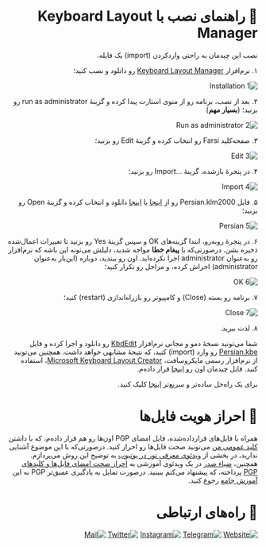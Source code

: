 <div dir="rtl">

# 📙 راهنمای نصب با Keyboard Layout Manager
نصب این چیدمان به راحتی واردکردن (import) یک فایله.

۱. نرم‌افزار  [Keyboard Layout Manager](https://github.com/mcsaeid/Persian-Layout/raw/main/Keyboard%20Layout%20Manager/Keyboard%20Layout%20Manager.zip) رو دانلود و نصب کنید؛

![1  Installation](https://user-images.githubusercontent.com/63400670/128535378-0b109a29-c555-46c9-a8f0-6eead878fbfd.jpg "نصب نرم‌افزار")

۲. بعد از نصب، برنامه رو از منوی استارت پیدا کرده و گزینهٔ run as administrator رو بزنید؛ (**بسیار مهم**)

![2  Run as administrator](https://user-images.githubusercontent.com/63400670/128536381-4999c766-b83f-4356-8d07-0dfc5b66f7b8.jpg "اجرای نرم‌افزار به‌عنوان administrator")

۳. صفحه‌کلید Farsi رو انتخاب کرده و گزینهٔ Edit رو بزنید؛

![3  Edit](https://user-images.githubusercontent.com/63400670/128536453-0d367857-9964-411d-8689-90310024ae78.jpg "ویرایش زبان فارسی")

۴. در پنجرهٔ بازشده، گزینهٔ …Import رو بزنید؛

![4  Import](https://user-images.githubusercontent.com/63400670/128536689-28ed8c51-ddcb-4063-a55a-ea1812172116.jpg "واردکردن چیدمان جدید")

۵. فایل Persian.klm2000 رو از [اینجا](https://www.dropbox.com/sh/afzxvq7n7qkxn0y/AACtPlhVI9aJ7HfzLAR0Bjrza) یا [اینجا](https://github.com/mcsaeid/Persian-Layout/tree/main/Keyboard%20Layout%20Manager) دانلود و انتخاب کرده و گزینهٔ Open رو بزنید؛

![5  Persian](https://user-images.githubusercontent.com/63400670/128536915-ff593769-d632-4f83-9613-91caf325e379.jpg "فایل چیدمان جدید")

۶. در پنجرهٔ روبه‌رو، ابتدا گزینه‌های OK و سپس گزینهٔ Yes رو بزنید تا تغییرات اعمال‌شده ذخیره بشن. درصورتی‌که با **پیغام خطا** مواجه شدید، دلیلش می‌تونه این باشه که نرم‌افزار رو به‌عنوان administrator اجرا نکرده‌اید. اون رو ببندید، دوباره (این‌بار به‌عنوان administrator) اجراش کرده، و مراحل رو تکرار کنید؛

![6  OK](https://user-images.githubusercontent.com/63400670/128537353-d1ff87ac-4661-44ee-8f4e-fe8db0f2c72c.jpg "اعمال و ثبت تغییرات")

۷. برنامه رو بسته (Close) و کامپیوتر رو بازراه‌اندازی (restart) کنید؛

![7  Close](https://user-images.githubusercontent.com/63400670/128537512-d1ca792f-7aa3-4724-a11b-69818a6b11fa.jpg "بستن نرم‌افزار")

۸. لذت ببرید.

شما می‌تونید نسخهٔ دمو و مجانی نرم‌افزار [KbdEdit](http://www.kbdedit.com/demo.html) رو دانلود و اجرا کرده و فایل [Persian.kbe](https://github.com/mcsaeid/Persian-Layout/raw/main/KbdEdit) رو وارد (import) کنید، که نتیجهٔ مشابهی خواهد داشت. همچنین می‌تونید از نرم‌افزار رسمی مایکروسافت، [Microsoft Keyboard Layout Creator](https://www.microsoft.com/en-us/download/details.aspx?id=102134)، استفاده کنید. فایل چیدمان اون رو [اینجا](https://github.com/mcsaeid/Persian-Layout/tree/main/Microsoft%20Keyboard%20Layout%20Creator) قرار داده‌م.

برای یک راه‌حل ساده‌تر و سریع‌تر [اینجا](https://github.com/mcsaeid/Persian-Layout#-%D8%B1%D8%A7%D9%87%D9%86%D9%85%D8%A7%DB%8C-%D9%86%D8%B5%D8%A8) کلیک کنید.

# 🔑 احراز هویت فایل‌ها

همراه با فایل‌های قرارداده‌شده، فایل امضای PGP اون‌ها رو هم قرار داده‌م، که با داشتن [کلید عمومی من](https://keybase.io/mcsaeid/pgp_keys.asc) می‌تونید صحت فایل‌ها رو احراز کنید. درصورتی‌که با این موضوع آشنایی ندارید، در بخشی از [ویدئوی معرفی تور در یوتیوب](https://youtu.be/O6-w-4DZeb0?t=341) به توضیح این روش می‌پردازم. همچنین، [ضیاء صدر](https://twitter.com/Ziya_Sadr) در یک ویدئوی آموزشی به [احراز صحت امضای فایل‌ها و کلید‌های PGP](https://youtu.be/4F8jIp4Y3iU) پرداخته، که پیشنهاد می‌کنم ببینید. درصورت تمایل به یادگیری عمیق‌تر PGP به این [آموزش جامع](https://t.me/dieascm/77) رجوع کنید.

# 📝 راه‌های ارتباطی

[![Website](https://s19.picofile.com/file/8439033842/Website.png)](https://www.mcsaeid.com) [![Telegram](https://s18.picofile.com/file/8439033768/Telegram.png)](https://www.t.me/mcsaeid) [![Instagram](https://s18.picofile.com/file/8439033584/Instagram.png)](https://www.instagram.com/mcsaeid) [![Twitter](https://s18.picofile.com/file/8439033818/Twitter.png)](https://www.twitter.com/mcsaeid) [![Mail](https://s18.picofile.com/file/8439033592/Mail.png)](mailto:mcsaeid@protonmail.com)

</div>

